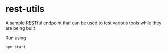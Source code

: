 # rest-utils

A sample RESTful endpoint that can be used to test various tools while they are being built

Run using

```(powershell)
npm start
```
